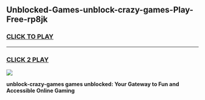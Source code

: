 
## Unblocked-Games-unblock-crazy-games-Play-Free-rp8jk
<h3>
<a href="https://premium76.site?title=unblock-crazy-games&ref=15A">CLICK TO PLAY</a></h3>
<hr>

<h3>
<a href="https://premium76.site?title=unblock-crazy-games&ref=15A">CLICK 2 PLAY</a>
  
</h3>

<a href="https://premium76.site?title=unblock-crazy-games&ref=15A"><img src="https://clearcache.store/games.png"></a>


**unblock-crazy-games games unblocked: Your Gateway to Fun and Accessible Online Gaming**
